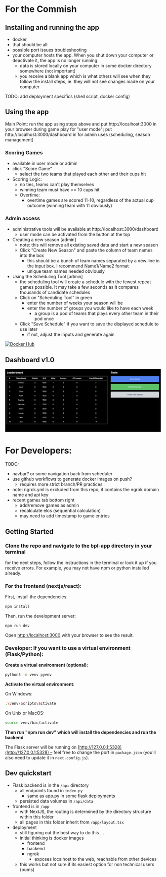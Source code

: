 
# For the Commish

## Installing and running the app
- docker
- that should be all
- possible port issues troubleshooting
- your computer hosts the app. When you shut down your computer or deactivate it, the app is no longer running
    - data is stored locally on your computer in some docker directory somewhere (not important)
    - you receive a blank app which is what others will see when they follow the install steps, ie. they will not see changes made on your computer

TODO: add deployment specifics (shell script, docker config)

## Using the app

Main Point: run the app using steps above and put http://localhost:3000 in your browser during game play for "user mode"; put http://localhost:3000/dashboard in for admin uses (scheduling, season management)

### Scoring Games
- available in user mode or admin
- click "Score Game"
    - select the two teams that played each other and their cups hit
- Scoring Logic:
    - no ties, teams can't play themselves
    - winning team must have >= 10 cups hit
    - Overtime:
        - overtime games are scored 11-10, regardless of the actual cup outcome (winning team with 11 obviously)

### Admin access
- administrative tools will be available at http://localhost:3000/dashboard
    - user mode can be activated from the button at the top
- Creating a new season [admin]
    -  note: this will remove all existing saved data and start a new season
    - Click "Create New Season" and paste the column of team names into the box
        - this should be a bunch of team names separated by a new line in the input box. I recommend Name1/Name2 format
        - unique team names needed obviously
- Using the Scheduling Tool [admin]
    - the scheduling tool will create a schedule with the fewest repeat games possible. It may take a few seconds as it compares thousands of candidate schedules
    - Click on "Scheduling Tool" in green
        - enter the number of weeks your season will be
        - enter the number of groups you would like to have each week
            - a group is a pod of teams that plays every other team in their pod once
    - Click "Save Schedule" if you want to save the displayed schedule to use later
        - if not, adjust the inputs and generate again
    
    

[![Docker Hub](https://img.shields.io/badge/Docker%20Hub-shelbyjm%2Fbpl--app-blue?style=for-the-badge&logo=docker)](https://hub.docker.com/repository/docker/shelbyjm/bpl-app/general)

    
## Dashboard v1.0

![Dashboard Preview](/public/dashboard.png)



# For Developers:

TODO:

- navbar? or some navigation back from scheduler
- use github workflows to generate docker images on push?
    - requires more strict branch/PR practices
- note: ngrok.yml is excluded from this repo, it contains the ngrok domain name and api key
- recent games tab bottom right
    - add/remove games as admin
    - recalculate elos (sequential calculation)
    - may need to add timestamp to game entries

## Getting Started

### Clone the repo and navigate to the bpl-app directory in your terminal 

for the next steps, follow the instructions in the terminal or look it up if you receive errors. For example, you may not have npm or python installed already.

### For the frontend (nextjs/react):

First, install the dependencies:

```bash
npm install
```

Then, run the development server:

```bash
npm run dev
```

Open [http://localhost:3000](http://localhost:3000) with your browser to see the result.

### Developer: If you want to use a virtual environment (Flask/Python):

**Create a virtual environment (optional):**
   ```bash
   python3 -m venv pyenv
   ```

**Activate the virtual environment:**

On Windows:
```bash
.\venv\Scripts\activate
```
On Unix or MacOS:
```bash
source venv/bin/activate
```

**Then run "npm run dev" which will install the dependencies and run the backend**

The Flask server will be running on [http://127.0.0.1:5328](http://127.0.0.1:5328) – feel free to change the port in `package.json` (you'll also need to update it in `next.config.js`).

## Dev quickstart

- Flask backend is in the `/api` directory
    - all endpoints found in `index.py`
        - same as app.py in some flask deployments
    - persisted data volumes in `/api/data`
- frontend is in `/app`
    - with NextJS, the routing is determined by the directory structure within this folder
    - all pages in this folder inherit from `/app/layout.tsx`
- deployment
    - still figuring out the best way to do this ...
    - initial thinking is docker images
        - frontend
        - backend
        - ngrok 
            - exposes localhost to the web, reachable from other devices
    - this works but not sure if its easiest option for non technical users (bums)